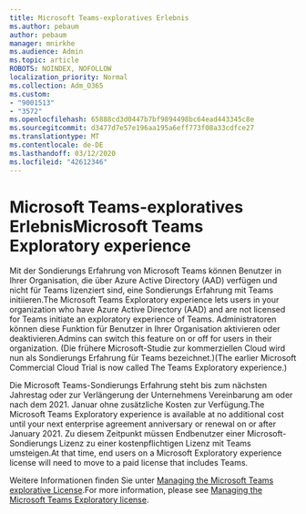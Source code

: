 ```yaml
---
title: Microsoft Teams-exploratives Erlebnis
ms.author: pebaum
author: pebaum
manager: mnirkhe
ms.audience: Admin
ms.topic: article
ROBOTS: NOINDEX, NOFOLLOW
localization_priority: Normal
ms.collection: Adm_O365
ms.custom:
- "9001513"
- "3572"
ms.openlocfilehash: 65888cd3d0447b7bf9894498bc64ead443345c8e
ms.sourcegitcommit: d3477d7e57e196aa195a6eff773f08a33cdfce27
ms.translationtype: MT
ms.contentlocale: de-DE
ms.lasthandoff: 03/12/2020
ms.locfileid: "42612346"
---
```

# <a name="microsoft-teams-exploratory-experience"></a><span data-ttu-id="336aa-102">Microsoft Teams-exploratives Erlebnis</span><span class="sxs-lookup"><span data-stu-id="336aa-102">Microsoft Teams Exploratory experience</span></span>

<span data-ttu-id="336aa-103">Mit der Sondierungs Erfahrung von Microsoft Teams können Benutzer in Ihrer Organisation, die über Azure Active Directory (AAD) verfügen und nicht für Teams lizenziert sind, eine Sondierungs Erfahrung mit Teams initiieren.</span><span class="sxs-lookup"><span data-stu-id="336aa-103">The Microsoft Teams Exploratory experience lets users in your organization who have Azure Active Directory (AAD) and are not licensed for Teams initiate an exploratory experience of Teams.</span></span> <span data-ttu-id="336aa-104">Administratoren können diese Funktion für Benutzer in Ihrer Organisation aktivieren oder deaktivieren.</span><span class="sxs-lookup"><span data-stu-id="336aa-104">Admins can switch this feature on or off for users in their organization.</span></span> <span data-ttu-id="336aa-105">(Die frühere Microsoft-Studie zur kommerziellen Cloud wird nun als Sondierungs Erfahrung für Teams bezeichnet.)</span><span class="sxs-lookup"><span data-stu-id="336aa-105">(The earlier Microsoft Commercial Cloud Trial is now called The Teams Exploratory experience.)</span></span>

<span data-ttu-id="336aa-106">Die Microsoft Teams-Sondierungs Erfahrung steht bis zum nächsten Jahrestag oder zur Verlängerung der Unternehmens Vereinbarung am oder nach dem 2021. Januar ohne zusätzliche Kosten zur Verfügung.</span><span class="sxs-lookup"><span data-stu-id="336aa-106">The Microsoft Teams Exploratory experience is available at no additional cost until your next enterprise agreement anniversary or renewal on or after January 2021.</span></span> <span data-ttu-id="336aa-107">Zu diesem Zeitpunkt müssen Endbenutzer einer Microsoft-Sondierungs Lizenz zu einer kostenpflichtigen Lizenz mit Teams umsteigen.</span><span class="sxs-lookup"><span data-stu-id="336aa-107">At that time, end users on a Microsoft Exploratory experience license will need to move to a paid license that includes Teams.</span></span>

<span data-ttu-id="336aa-108">Weitere Informationen finden Sie unter [Managing the Microsoft Teams explorative License](https://docs.microsoft.com/microsoftteams/teams-exploratory/).</span><span class="sxs-lookup"><span data-stu-id="336aa-108">For more information, please see [Managing the Microsoft Teams Exploratory license](https://docs.microsoft.com/microsoftteams/teams-exploratory/).</span></span>
